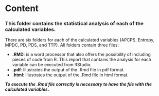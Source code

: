 # Content

### This folder contains the statistical analysis of each of the calculated variables.
There are six folders for each of the calculated variables (APCPS, Entropy, MPDC, PD, PDS, and TTP). 
All folders contain three files: 
- **.RMD**: is a word processor that also offers the possibility of including pieces of code from R. This report that contains the analysis for each variable can be executed from RStudio. 
- **.pdf**: Illustrates the output of the .Rmd file in pdf format. 
- **.html**: Illustrates the output of the .Rmd file in html format. 

***To execute the .Rmd file correctly is necessary to have the file with the calculated variables.***